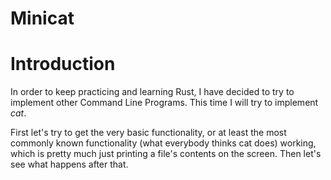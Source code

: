 # Minicat

# Introduction
In order to keep practicing and learning Rust, I have decided to try to implement other Command Line Programs. This time I will try to implement *cat*.

First let's try to get the very basic functionality, or at least the most commonly known functionality (what everybody thinks cat does) working, which is pretty much just printing a file's contents on the screen. Then let's see what happens after that.
